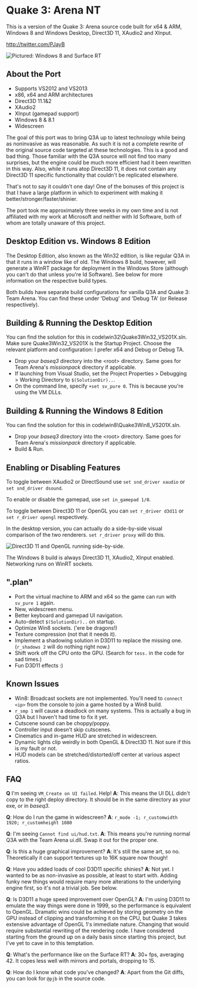 # Quake 3: Arena NT #

This is a version of the Quake 3: Arena source code built for x64 & ARM, Windows 8 and Windows Desktop, Direct3D 11, XAudio2 and XInput.

http://twitter.com/PJayB

![Pictured: Windows 8 and Surface RT][1]



## About the Port ##

- Supports VS2012 and VS2013
- x86, x64 and ARM architectures
- Direct3D 11.1&2
- XAudio2
- XInput (gamepad support)
- Windows 8 & 8.1
- Widescreen

The goal of this port was to bring Q3A up to latest technology while being as noninvasive as was reasonable. As such it is not a complete rewrite of the original source code targeted at these technologies. This is a good and bad thing. Those familiar with the Q3A source will not find too many surprises, but the engine could be much more efficient had it been rewritten in this way. Also, while it runs atop Direct3D 11, it does not contain any Direct3D 11 specific functionality that couldn't be replicated elsewhere. 

That's not to say it couldn't one day! One of the bonuses of this project is that I have a large platform in which to experiment with making it better/stronger/faster/shinier.

The port took me approximately three weeks in my own time and is not affiliated with my work at Microsoft and neither with Id Software, both of whom are totally unaware of this project.

## Desktop Edition vs. Windows 8 Edition ##

The Desktop Edition, also known as the Win32 edition, is like regular Q3A in that it runs in a window like of old. The Windows 8 build, however, will generate a WinRT package for deployment in the Windows Store (although you can't do that unless you're Id Software). See below for more information on the respective build types.

Both builds have separate build configurations for vanilla Q3A and Quake 3: Team Arena. You can find these under 'Debug' and 'Debug TA' (or Release respectively).

## Building & Running the Desktop Edition ##

You can find the solution for this in code\win32\Quake3Win32_VS201X.sln. Make sure Quake3Win32_VS201X is the Startup Project. Choose the relevant platform and configuration: I prefer x64 and Debug or Debug TA. 

- Drop your _baseq3_ directory into the &lt;root&gt; directory. Same goes for Team Arena's _missionpack_ directory if applicable.
- If launching from Visual Studio, set the Project Properties > Debugging > Working Directory to `$(SolutionDir)..`.
- On the command line, specify `+set sv_pure 0`. This is because you're using the VM DLLs.

## Building & Running the Windows 8 Edition ##

You can find the solution for this in code\win8\Quake3Win8_VS201X.sln.

- Drop your _baseq3_ directory into the &lt;root&gt; directory. Same goes for Team Arena's _missionpack_ directory if applicable.
- Build & Run.

## Enabling or Disabling Features ##

To toggle between XAudio2 or DirectSound use `set snd_driver xaudio` or `set snd_driver dsound`.

To enable or disable the gamepad, use `set in_gamepad 1/0`.

To toggle between Direct3D 11 or OpenGL you can `set r_driver d3d11` or `set r_driver opengl` respectively.

In the desktop version, you can actually do a side-by-side visual comparison of the two renderers. `set r_driver proxy` will do this. 

![Direct3D 11 and OpenGL running side-by-side.][2]

The Windows 8 build is always Direct3D 11, XAudio2, XInput enabled. Networking runs on WinRT sockets.

## ".plan" ##

- Port the virtual machine to ARM and x64 so the game can run with `sv_pure 1` again.
- New, widescreen menu.
- Better keyboard and gamepad UI navigation.
- Auto-detect `$(SolutionDir)..` on startup.
- Optimize Win8 sockets. ('ere be dragons!)
- Texture compression (not that it needs it).
- Implement a shadowing solution in D3D11 to replace the missing one. (`r_shadows 2` will do nothing right now.)
- Shift work off the CPU onto the GPU. (Search for `tess.` in the code for sad times.)
- Fun D3D11 effects :)

## Known Issues ##

- Win8: Broadcast sockets are not implemented. You'll need to `connect <ip>` from the console to join a game hosted by a Win8 build.
- `r_smp 1` will cause a deadlock on many systems. This is actually a bug in Q3A but I haven't had time to fix it yet.
- Cutscene sound can be choppy/poppy.
- Controller input doesn't skip cutscenes.
- Cinematics and in-game HUD are stretched in widescreen.
- Dynamic lights clip weirdly in both OpenGL & Direct3D 11. Not sure if this is my fault or not.
- HUD models can be stretched/distorted/off center at various aspect ratios.

## FAQ ##

**Q** I'm seeing `VM_Create on UI failed`. Help!
**A**: This means the UI DLL didn't copy to the right deploy directory. It should be in the same directory as your exe, or in _baseq3_.

**Q**: How do I run the game in widescreen?
**A**: `r_mode -1; r_customwidth 1920; r_customheight 1080`

**Q**: I'm seeing `Cannot find ui/hud.txt`.
**A**: This means you're running normal Q3A with the Team Arena ui.dll. Swap it out for the proper one.

**Q**: Is this a huge graphical improvement? 
**A**: It's still the same art, so no. Theoretically it can support textures up to 16K square now though!

**Q**: Have you added loads of cool D3D11 specific shinies?
**A**: Not yet. I wanted to be as non-invasive as possible, at least to start with. Adding funky new things would require many more alterations to the underlying engine first, so it's not a trivial job. See below.

**Q**: Is D3D11 a huge speed improvement over OpenGL?
**A**: I'm using D3D11 to emulate the way things were done in 1999, so the performance is equivalent to OpenGL. Dramatic wins could be achieved by storing geometry on the GPU instead of clipping and transforming it on the CPU, but Quake 3 takes extensive advantage of OpenGL 1's immediate nature. Changing that would require substantial rewriting of the rendering code. I have considered starting from the ground up on a daily basis since starting this project, but I've yet to cave in to this temptation.

**Q**: What's the performance like on the Surface RT?
**A**: 30+ fps, averaging 42. It copes less well with mirrors and portals, dropping to 15.

**Q**: How do I know what code you've changed?
**A**: Apart from the Git diffs, you can look for `@pjb` in the source code.


  [1]: http://repo.pjblewis.com/q3d3d11/q3surface.jpg
  [2]: http://repo.pjblewis.com/q3d3d11/q3a-sbs.png
